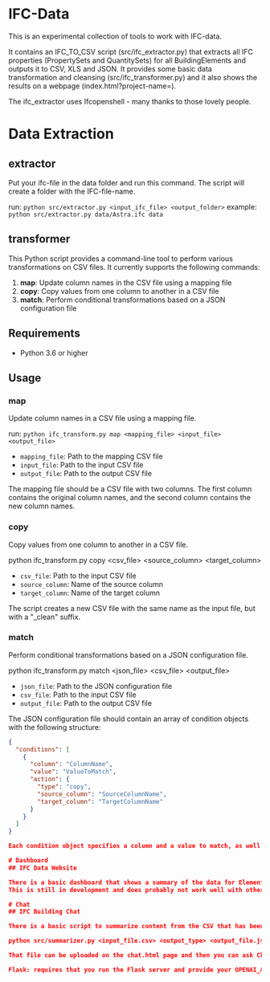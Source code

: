 # IFC-Data

This is an experimental collection of tools to work with IFC-data. 

It contains an IFC_TO_CSV script (src/ifc_extractor.py) that extracts all IFC properties (PropertySets and QuantitySets) for all BuildingElements and outputs it to CSV, XLS and JSON. It provides some basic data transformation and cleansing (src/ifc_transformer.py) and it also shows the results on a webpage (index.html?project-name=).

The ifc_extractor uses Ifcopenshell - many thanks to those lovely people.

# Data Extraction
## extractor

Put your ifc-file in the data folder and run this command. The script will create a folder with the IFC-file-name.

run: `python src/extractor.py <input_ifc_file> <output_folder>`
example: `python src/extractor.py data/Astra.ifc data`

## transformer

This Python script provides a command-line tool to perform various transformations on CSV files. It currently supports the following commands:

1. **map**: Update column names in the CSV file using a mapping file
2. **copy**: Copy values from one column to another in a CSV file
3. **match**: Perform conditional transformations based on a JSON configuration file

## Requirements

- Python 3.6 or higher

## Usage

### map

Update column names in a CSV file using a mapping file.

run: `python ifc_transform.py map <mapping_file> <input_file> <output_file>`

- `mapping_file`: Path to the mapping CSV file
- `input_file`: Path to the input CSV file
- `output_file`: Path to the output CSV file

The mapping file should be a CSV file with two columns. The first column contains the original column names, and the second column contains the new column names.

### copy

Copy values from one column to another in a CSV file.

python ifc_transform.py copy <csv_file> <source_column> <target_column>


- `csv_file`: Path to the input CSV file
- `source_column`: Name of the source column
- `target_column`: Name of the target column

The script creates a new CSV file with the same name as the input file, but with a "_clean" suffix.

### match

Perform conditional transformations based on a JSON configuration file.

python ifc_transform.py match <json_file> <csv_file> <output_file>


- `json_file`: Path to the JSON configuration file
- `csv_file`: Path to the input CSV file
- `output_file`: Path to the output CSV file

The JSON configuration file should contain an array of condition objects with the following structure:

```json
{
  "conditions": [
    {
      "column": "ColumnName",
      "value": "ValueToMatch",
      "action": {
        "type": "copy",
        "source_column": "SourceColumnName",
        "target_column": "TargetColumnName"
      }
    }
  ]
}

Each condition object specifies a column and a value to match, as well as an action to perform when the condition is met. In this example, the action type is "copy", which means we want to copy the value from one column to another. The "source_column" and "target_column" properties within the "action" object define the source and target columns for the copy operation.

# Dashboard
## IFC Data Website

There is a basic dashboard that shows a summary of the data for ElementTypes and ElementNames and has dynamic search. 
This is still in development and does probably not work well with other IFC models.

# Chat
## IFC Building Chat 

There is a basic script to summarize content from the CSV that has been extracted. It creates a JSON with summary data for ElementTypes (ElementName content and GrossArea).

python src/summarizer.py <input_file.csv> <output_type> <output_file.json>

That file can be uploaded on the chat.html page and then you can ask ChatGPT a question about the building. 

Flask: requires that you run the Flask server and provide your OPENAI_API_KEY in your .ENV: python src/chat.py will start the Flask server on 127.0.0.1:5001


